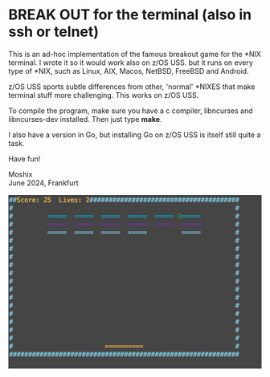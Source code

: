 BREAK OUT for the terminal (also in ssh or telnet)
==================================================

This is an ad-hoc implementation of the famous breakout game for the *NIX terminal. I wrote it so it would work also on z/OS USS. but it runs on every type of *NIX, such as Linux, AIX, Macos, NetBSD, FreeBSD and Android. 

z/OS USS sports subtle differences from other, 'normal' *NIXES that make terminal stuff more challenging. This works on z/OS USS. 

To compile the program, make sure you have a c compiler, libncurses and libncurses-dev installed. Then just type **make**.   

I also have a version in Go, but installing Go on z/OS USS is itself still quite a task. 

Have fun!

Moshix  
June 2024, Frankfurt  

![Actual game screenshot ](https://github.com/moshix/breakterm/blob/main/Screenshot%202024-06-15%20at%203.13.27%20PM.png)


